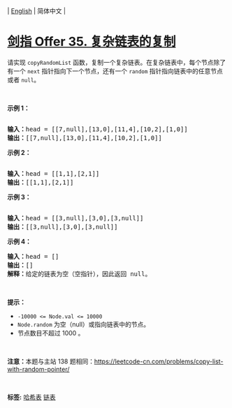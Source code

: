 | [English](README_EN.md) | 简体中文 |

# [剑指 Offer 35. 复杂链表的复制](https://leetcode.cn/problems/fu-za-lian-biao-de-fu-zhi-lcof)
<p>请实现 <code>copyRandomList</code> 函数，复制一个复杂链表。在复杂链表中，每个节点除了有一个 <code>next</code> 指针指向下一个节点，还有一个 <code>random</code> 指针指向链表中的任意节点或者 <code>null</code>。</p>

<p>&nbsp;</p>

<p><strong>示例 1：</strong></p>

<p><img alt="" src="https://assets.leetcode-cn.com/aliyun-lc-upload/uploads/2020/01/09/e1.png"></p>

<pre><strong>输入：</strong>head = [[7,null],[13,0],[11,4],[10,2],[1,0]]
<strong>输出：</strong>[[7,null],[13,0],[11,4],[10,2],[1,0]]
</pre>

<p><strong>示例 2：</strong></p>

<p><img alt="" src="https://assets.leetcode-cn.com/aliyun-lc-upload/uploads/2020/01/09/e2.png"></p>

<pre><strong>输入：</strong>head = [[1,1],[2,1]]
<strong>输出：</strong>[[1,1],[2,1]]
</pre>

<p><strong>示例 3：</strong></p>

<p><strong><img alt="" src="https://assets.leetcode-cn.com/aliyun-lc-upload/uploads/2020/01/09/e3.png"></strong></p>

<pre><strong>输入：</strong>head = [[3,null],[3,0],[3,null]]
<strong>输出：</strong>[[3,null],[3,0],[3,null]]
</pre>

<p><strong>示例 4：</strong></p>

<pre><strong>输入：</strong>head = []
<strong>输出：</strong>[]
<strong>解释：</strong>给定的链表为空（空指针），因此返回 null。
</pre>

<p>&nbsp;</p>

<p><strong>提示：</strong></p>

<ul>
	<li><code>-10000 &lt;= Node.val &lt;= 10000</code></li>
	<li><code>Node.random</code>&nbsp;为空（null）或指向链表中的节点。</li>
	<li>节点数目不超过 1000 。</li>
</ul>

<p>&nbsp;</p>

<p><strong>注意：</strong>本题与主站 138 题相同：<a href="https://leetcode-cn.com/problems/copy-list-with-random-pointer/">https://leetcode-cn.com/problems/copy-list-with-random-pointer/</a></p>

<p>&nbsp;</p>

**标签:**  [哈希表](https://leetcode.cn/tag/hash-table) [链表](https://leetcode.cn/tag/linked-list) 
